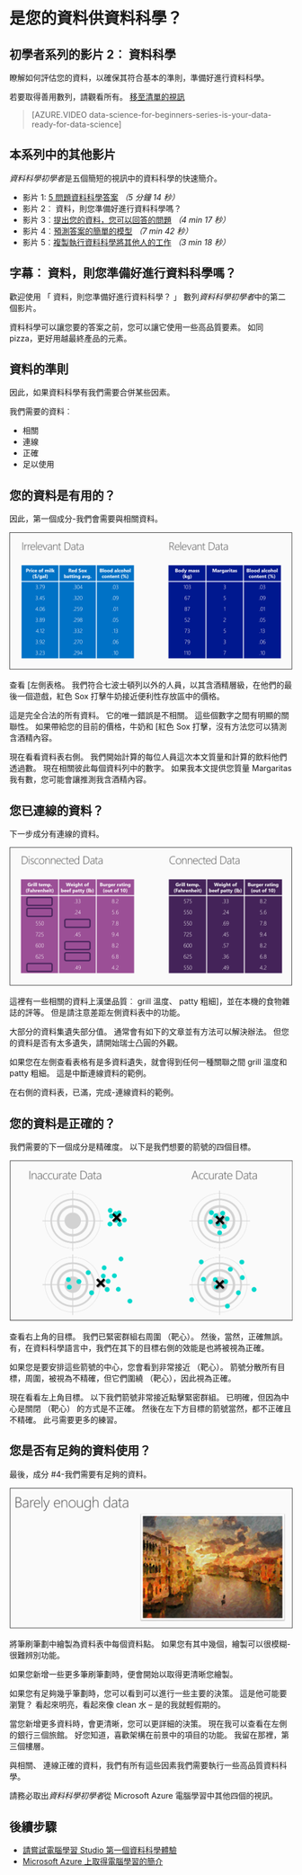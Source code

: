 <properties
   pageTitle="是您的資料供資料科學？ 資料評估 |Microsoft Azure"
   description="瞭解資料以供資料科學的 4 準則。 初學者影片 2 的資料科學有具體的範例，以協助進行基本資料評估。"
   keywords="相關的資料，評估資料、 準備資料、 資料的準則資料準備"
   services="machine-learning"
   documentationCenter="na"
   authors="cjgronlund"
   manager="jhubbard"
   editor="cjgronlund"/>

<tags
   ms.service="machine-learning"
   ms.devlang="na"
   ms.topic="article"
   ms.tgt_pltfrm="na"
   ms.workload="na"
   ms.date="10/20/2016"
   ms.author="cgronlun;garye"/>


# <a name="is-your-data-ready-for-data-science"></a>是您的資料供資料科學？

## <a name="video-2-data-science-for-beginners-series"></a>初學者系列的影片 2︰ 資料科學

瞭解如何評估您的資料，以確保其符合基本的準則，準備好進行資料科學。

若要取得善用數列，請觀看所有。 [移至清單的視訊](#other-videos-in-this-series)

> [AZURE.VIDEO data-science-for-beginners-series-is-your-data-ready-for-data-science]

## <a name="other-videos-in-this-series"></a>本系列中的其他影片

*資料科學初學者*是五個簡短的視訊中的資料科學的快速簡介。

  * 影片 1: [5 問題資料科學答案](machine-learning-data-science-for-beginners-the-5-questions-data-science-answers.md) *（5 分鐘 14 秒）*
  * 影片 2︰ 資料，則您準備好進行資料科學嗎？
  * 影片 3︰[提出您的資料，您可以回答的問題](machine-learning-data-science-for-beginners-ask-a-question-you-can-answer-with-data.md) *（4 min 17 秒）*
  * 影片 4︰[預測答案的簡單的模型](machine-learning-data-science-for-beginners-predict-an-answer-with-a-simple-model.md) *（7 min 42 秒）*
  * 影片 5︰[複製執行資料科學將其他人的工作](machine-learning-data-science-for-beginners-copy-other-peoples-work-to-do-data-science.md) *（3 min 18 秒）*

## <a name="transcript-is-your-data-ready-for-data-science"></a>字幕︰ 資料，則您準備好進行資料科學嗎？

歡迎使用 「 資料，則您準備好進行資料科學？ 」 數列*資料科學初學者*中的第二個影片。  

資料科學可以讓您要的答案之前，您可以讓它使用一些高品質要素。 如同 pizza，更好用越最終產品的元素。

## <a name="criteria-for-data"></a>資料的準則

因此，如果資料科學有我們需要合併某些因素。

我們需要的資料︰

  * 相關
  * 連線
  * 正確
  * 足以使用

## <a name="is-your-data-relevant"></a>您的資料是有用的？

因此，第一個成分-我們會需要與相關資料。

![相關的資料與不相關的資料-評估的資料](./media/machine-learning-data-science-for-beginners-is-your-data-ready-for-data-science/machine-learning-data-science-relevant-and-irrelevant-data.png)

查看 [左側表格。 我們符合七波士頓列以外的人員，以其含酒精層級，在他們的最後一個遊戲，紅色 Sox 打擊牛奶接近便利性存放區中的價格。

這是完全合法的所有資料。 它的唯一錯誤是不相關。 這些個數字之間有明顯的關聯性。 如果帶給您的目前的價格，牛奶和 [紅色 Sox 打擊，沒有方法您可以猜測含酒精內容。

現在看看資料表右側。 我們開始計算的每位人員這次本文質量和計算的飲料他們透過數。  現在相關彼此每個資料列中的數字。 如果我本文提供您質量 Margaritas 我有數，您可能會讓推測我含酒精內容。

## <a name="do-you-have-connected-data"></a>您已連線的資料？

下一步成分有連線的資料。

![連線和中斷連線的資料-資料的準則，準備好資料比較的資料](./media/machine-learning-data-science-for-beginners-is-your-data-ready-for-data-science/machine-learning-data-science-connected-vs-disconnected-data.png)

這裡有一些相關的資料上漢堡品質︰ grill 溫度、 patty 粗細]，並在本機的食物雜誌的評等。 但是請注意差距左側資料表中的功能。

大部分的資料集遺失部分值。 通常會有如下的文章並有方法可以解決辦法。 但您的資料是否有太多遺失，請開始瑞士凸圓的外觀。

如果您在左側查看表格有是多資料遺失，就會得到任何一種關聯之間 grill 溫度和 patty 粗細。 這是中斷連線資料的範例。

在右側的資料表，已滿，完成-連線資料的範例。

## <a name="is-your-data-accurate"></a>您的資料是正確的？

我們需要的下一個成分是精確度。 以下是我們想要的箭號的四個目標。

![正確的資料與不正確的資料-資料的準則](./media/machine-learning-data-science-for-beginners-is-your-data-ready-for-data-science/machine-learning-data-science-inaccurate-vs-accurate-data.png)

查看右上角的目標。 我們已緊密群組右周圍 （靶心）。 然後，當然，正確無誤。 有，在資料科學語言中，我們在其下的目標右側的效能是也將被視為正確。

如果您是要安排這些箭號的中心，您會看到非常接近 （靶心）。 箭號分散所有目標，周圍，被視為不精確，但它們圍繞 （靶心），因此視為正確。

現在看看左上角目標。 以下我們箭號非常接近點擊緊密群組。 已明確，但因為中心是關閉 （靶心） 的方式是不正確。 然後在左下方目標的箭號當然，都不正確且不精確。 此弓需要更多的練習。

## <a name="do-you-have-enough-data-to-work-with"></a>您是否有足夠的資料使用？

最後，成分 #4-我們需要有足夠的資料。

![您有足夠的分析的資料嗎？ 資料評估](./media/machine-learning-data-science-for-beginners-is-your-data-ready-for-data-science/machine-learning-data-science-barely-enough-data.png)

將筆刷筆劃中繪製為資料表中每個資料點。 如果您有其中幾個，繪製可以很模糊-很難辨別功能。

如果您新增一些更多筆刷筆劃時，便會開始以取得更清晰您繪製。

如果您有足夠幾乎筆劃時，您可以看到可以進行一些主要的決策。 這是他可能要瀏覽？ 看起來明亮，看起來像 clean 水 – 是的我就輕假期的。

當您新增更多資料時，會更清晰，您可以更詳細的決策。 現在我可以查看在左側的銀行三個旅館。 好您知道，喜歡架構在前景中的項目的功能。 我留在那裡，第三個樓層。

與相關、 連線正確的資料，我們有所有這些因素我們需要執行一些高品質資料科學。

請務必取出*資料科學初學者*從 Microsoft Azure 電腦學習中其他四個的視訊。




## <a name="next-steps"></a>後續步驟

  * [請嘗試電腦學習 Studio 第一個資料科學體驗](machine-learning-create-experiment.md)
  * [Microsoft Azure 上取得電腦學習的簡介](machine-learning-what-is-machine-learning.md)
